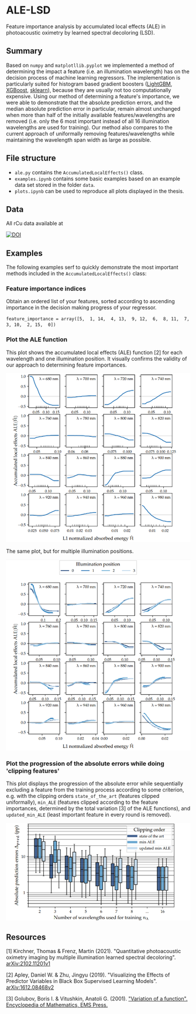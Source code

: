 # ALE-LSD
Feature importance analysis by accumulated local effects (ALE) in photoacoustic oximetry by learned spectral decoloring (LSD).
## Summary
Based on `numpy` and `matplotllib.pyplot` we implemented a method of determining the impact a feature (i.e. an illumination wavelength) has on the decision process of machine learning regressors. The implementation is particularly suited for histogram based gradient boosters ([LightGBM](https://lightgbm.readthedocs.io/en/latest/pythonapi/lightgbm.LGBMRegressor.html), [XGBoost](https://xgboost.readthedocs.io/en/latest/python/python_api.html), [sklearn](https://scikit-learn.org/stable/modules/generated/sklearn.ensemble.HistGradientBoostingRegressor.html)), because they are usually not too computationally expensive. Using our method of determining a feature's importance, we were able to demonstrate that the absolute prediction errors, and the median absolute prediction error in particular, remain almost unchanged when more than half of the initially available features/wavelengths are removed (i.e. only the 6 most important instead of all 16 illumination wavelengths are used for training). Our method also compares to the current approach of uniformally removing features/wavelengths while maintaining the wavelength span width as large as possible.
## File structure
* `ale.py` contains the `AccumulatedLocalEffects()` class.
* `examples.ipynb` contains some basic examples based on an example data set stored in the folder `data`.
* `plots.ipynb` can be used to reproduce all plots displayed in the thesis.
## Data
All rCu data available at

[![DOI](https://zenodo.org/badge/DOI/10.5281/zenodo.4549631.svg)](https://doi.org/10.5281/zenodo.4549631)

## Examples
The following examples serf to quickly demonstrate the most important methods included in the `AccumulatedLocalEffects()` class:
### Feature importance indices
Obtain an ordered list of your features, sorted according to ascending importance in the decision making progress of your regressor.

    feature_importance = array([5,  1, 14,  4, 13,  9, 12,  6,  8, 11,  7,  3, 10,  2, 15,  0])

### Plot the ALE function
This plot shows the accumulated local effects (ALE) function [2] for each wavelength and one illumination position. It visually confirms the validity of our approach to determining feature importances.

![ALE_function example](/plots/EXAMPLE_ALE_function.PNG)

The same plot, but for multiple illumination positions.

![ALE_function example multi](/plots/EXAMPLE_ALE_function_multi.PNG)

### Plot the progression of the absolute errors while doing 'clipping features'
This plot displays the progression of the absolute error while sequentially excluding a feature from the training process according to some criterion, e.g. with the clipping orders `state_of_the_art` (features clipped uniformally), `min_ALE` (features clipped according to the feature importances, determined by the total variation [3] of the ALE functions), and `updated_min_ALE` (least important feature in every round is removed).

![feature clipping example](/plots/EXAMPLE_FEATCLIP_state_of_the_art-min_ALE-updated_min_ALE.PNG)

## Resources
[1] Kirchner, Thomas & Frenz, Martin (2021). "Quantitative photoacoustic oximetry imaging by multiple illumination learned spectral decoloring". [arXiv:2102.11201v1](https://arxiv.org/abs/2102.11201)

[2] Apley, Daniel W. & Zhu, Jingyu (2019). "Visualizing the Effects of Predictor Variables in Black Box Supervised Learning Models". [arXiv:1612.08468v2](https://arxiv.org/abs/1612.08468)

[3] Golubov, Boris I. & Vitushkin, Anatoli G. (2001). ["Variation of a function". Encyclopedia of Mathematics, EMS Press.](https://encyclopediaofmath.org/index.php?title=Variation_of_a_function)
